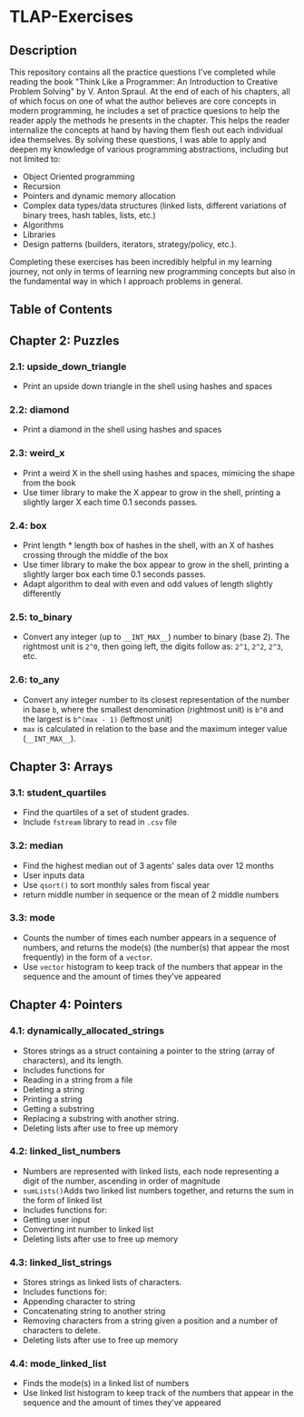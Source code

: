 # TLAP-Exercises
## Description
This repository contains all the practice questions I've completed while reading the book "Think Like a Programmer: An Introduction to Creative Problem Solving" by V. Anton Spraul. At the end of each of his chapters, all of which focus on one of what the author believes are core concepts in modern programming, he includes a set of practice quesions to help the reader apply the methods he presents in the chapter. This helps the reader internalize the concepts at hand by having them flesh out each individual idea themselves. By solving these questions, I was able to apply and deepen my knowledge of various programming abstractions, including but not limited to:
- Object Oriented programming 
- Recursion
- Pointers and dynamic memory allocation
- Complex data types/data structures (linked lists, different variations of binary trees, hash tables, lists, etc.)
- Algorithms
- Libraries
- Design patterns (builders, iterators, strategy/policy, etc.).

Completing these exercises has been incredibly helpful in my learning journey, not only in terms of learning new programming concepts but also in the fundamental way in which I approach problems in general.

## Table of Contents
## Chapter 2: Puzzles
### 2.1: upside_down_triangle
- Print an upside down triangle in the shell using hashes and spaces
### 2.2: diamond
- Print a diamond in the shell using hashes and spaces
### 2.3: weird_x
- Print a weird X in the shell using hashes and spaces, mimicing the shape from the book
- Use timer library to make the X appear to grow in the shell, printing a slightly larger X each time 0.1 seconds passes.
### 2.4: box
- Print length * length box of hashes in the shell, with an X of hashes crossing through the middle of the box
- Use timer library to make the box appear to grow in the shell, printing a slightly larger box each time 0.1 seconds passes.
- Adapt algorithm to deal with even and odd values of length slightly differently
### 2.5: to_binary
- Convert any integer (up to `__INT_MAX__`) number to binary (base 2). The rightmost unit is `2^0`, then going left, the digits follow as: `2^1`, `2^2`, `2^3`, etc.
### 2.6: to_any
- Convert any integer number to its closest representation of the number in base `b`, where the smallest denomination (rightmost unit) is `b^0` and the largest is `b^(max - 1)` (leftmost unit)
- `max` is calculated in relation to the base and the maximum integer value (`__INT_MAX__`).

## Chapter 3: Arrays
### 3.1: student_quartiles
- Find the quartiles of a set of student grades.
- Include `fstream` library to read in `.csv` file
### 3.2: median
- Find the highest median out of 3 agents' sales data over 12 months
- User inputs data
- Use `qsort()` to sort monthly sales from fiscal year
- return middle number in sequence or the mean of 2 middle numbers
### 3.3: mode
- Counts the number of times each number appears in a sequence of numbers, and returns the mode(s) (the number(s) that appear the most frequently) in the form of a `vector`.
- Use `vector` histogram to keep track of the numbers that appear in the sequence and the amount of times they've appeared

## Chapter 4: Pointers
### 4.1: dynamically_allocated_strings
- Stores strings as a struct containing a pointer to the string (array of characters), and its length.
- Includes functions for
- Reading in a string from a file
- Deleting a string
- Printing a string
- Getting a substring
- Replacing a substring with another string.
- Deleting lists after use to free up memory
### 4.2: linked_list_numbers
- Numbers are represented with linked lists, each node representing a digit of the number, ascending in order of magnitude
- `sumLists()`Adds two linked list numbers together, and returns the sum in the form of linked list
- Includes functions for:
- Getting user input
- Converting int number to linked list
- Deleting lists after use to free up memory
### 4.3: linked_list_strings
- Stores strings as linked lists of characters. 
- Includes functions for:
- Appending character to string
- Concatenating string to another string
- Removing characters from a string given a position and a number of characters to delete.
- Deleting lists after use to free up memory
### 4.4: mode_linked_list
- Finds the mode(s) in a linked list of numbers
- Use linked list histogram to keep track of the numbers that appear in the sequence and the amount of times they've appeared
